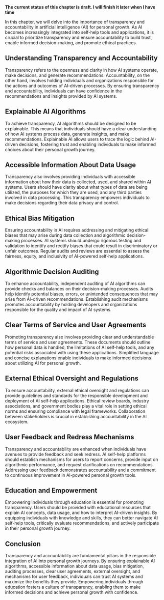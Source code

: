 **The current status of this chapter is draft. I will finish it later when I have time**

In this chapter, we will delve into the importance of transparency and accountability in artificial intelligence (AI) for personal growth. As AI becomes increasingly integrated into self-help tools and applications, it is crucial to prioritize transparency and ensure accountability to build trust, enable informed decision-making, and promote ethical practices.

**Understanding Transparency and Accountability**
-------------------------------------------------

Transparency refers to the openness and clarity in how AI systems operate, make decisions, and generate recommendations. Accountability, on the other hand, involves holding individuals and organizations responsible for the actions and outcomes of AI-driven processes. By ensuring transparency and accountability, individuals can have confidence in the recommendations and insights provided by AI systems.

**Explainable AI Algorithms**
-----------------------------

To achieve transparency, AI algorithms should be designed to be explainable. This means that individuals should have a clear understanding of how AI systems process data, generate insights, and make recommendations. Explainable AI allows users to trace the logic behind AI-driven decisions, fostering trust and enabling individuals to make informed choices about their personal growth journey.

**Accessible Information About Data Usage**
-------------------------------------------

Transparency also involves providing individuals with accessible information about how their data is collected, used, and shared within AI systems. Users should have clarity about what types of data are being utilized, the purposes for which they are used, and any third parties involved in data processing. This transparency empowers individuals to make decisions regarding their data privacy and control.

**Ethical Bias Mitigation**
---------------------------

Ensuring accountability in AI requires addressing and mitigating ethical biases that may arise during data collection and algorithmic decision-making processes. AI systems should undergo rigorous testing and validation to identify and rectify biases that could result in discriminatory or unfair outcomes. Regular audits and reviews are essential to assess the fairness, equity, and inclusivity of AI-powered self-help applications.

**Algorithmic Decision Auditing**
---------------------------------

To enhance accountability, independent auditing of AI algorithms can provide checks and balances on their decision-making processes. Audits help identify potential biases, errors, or unintended consequences that may arise from AI-driven recommendations. Establishing audit mechanisms promotes accountability by holding developers and organizations responsible for the quality and impact of AI systems.

**Clear Terms of Service and User Agreements**
----------------------------------------------

Promoting transparency also involves providing clear and understandable terms of service and user agreements. These documents should outline how personal data is handled, the limitations of AI self-help tools, and any potential risks associated with using these applications. Simplified language and concise explanations enable individuals to make informed decisions about utilizing AI for personal growth.

**External Ethical Oversight and Regulations**
----------------------------------------------

To ensure accountability, external ethical oversight and regulations can provide guidelines and standards for the responsible development and deployment of AI self-help applications. Ethical review boards, industry associations, and government bodies play a vital role in setting ethical norms and ensuring compliance with legal frameworks. Collaboration between stakeholders is crucial in establishing accountability in the AI ecosystem.

**User Feedback and Redress Mechanisms**
----------------------------------------

Transparency and accountability are enhanced when individuals have avenues to provide feedback and seek redress. AI self-help platforms should establish mechanisms for users to report concerns, provide input on algorithmic performance, and request clarifications on recommendations. Addressing user feedback demonstrates accountability and a commitment to continuous improvement in AI-powered personal growth tools.

**Education and Empowerment**
-----------------------------

Empowering individuals through education is essential for promoting transparency. Users should be provided with educational resources that explain AI concepts, data usage, and how to interpret AI-driven insights. By equipping individuals with knowledge and skills, they can better navigate AI self-help tools, critically evaluate recommendations, and actively participate in their personal growth journey.

**Conclusion**
--------------

Transparency and accountability are fundamental pillars in the responsible integration of AI into personal growth journeys. By ensuring explainable AI algorithms, accessible information about data usage, bias mitigation, auditing processes, clear user agreements, external oversight, and mechanisms for user feedback, individuals can trust AI systems and maximize the benefits they provide. Empowering individuals through education fosters a culture of transparency, enabling them to make informed decisions and achieve personal growth with confidence.
